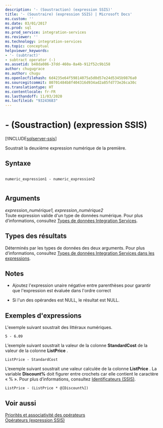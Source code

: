 ```yaml
---
description: '- (Soustraction) (expression SSIS)'
title: '- (Soustraire) (expression SSIS) | Microsoft Docs'
ms.custom: ''
ms.date: 03/01/2017
ms.prod: sql
ms.prod_service: integration-services
ms.reviewer: ''
ms.technology: integration-services
ms.topic: conceptual
helpviewer_keywords:
- '- (subtract)'
- subtract operator (-)
ms.assetid: b48da086-37dd-460a-8a4b-912f52c9b158
author: chugugrace
ms.author: chugu
ms.openlocfilehash: 6d4235e64f59814075a5d0d57e24d5345b9876a0
ms.sourcegitcommit: 80701484b8f404316d934ad2a85fd773e26ca30c
ms.translationtype: HT
ms.contentlocale: fr-FR
ms.lasthandoff: 11/03/2020
ms.locfileid: "93243683"
---
```

# <a name="--subtract-ssis-expression"></a>- (Soustraction) (expression SSIS)

[!INCLUDE[sqlserver-ssis](../../includes/applies-to-version/sqlserver-ssis.md)]


  Soustrait la deuxième expression numérique de la première.  
  
## <a name="syntax"></a>Syntaxe  
  
```  
  
numeric_expression1 - numeric_expression2  
  
```  
  
## <a name="arguments"></a>Arguments  
 *expression_numérique1, expression_numérique2*  
 Toute expression valide d'un type de données numérique. Pour plus d’informations, consultez [Types de données Integration Services](../../integration-services/data-flow/integration-services-data-types.md).  
  
## <a name="result-types"></a>Types des résultats  
 Déterminés par les types de données des deux arguments. Pour plus d’informations, consultez [Types de données Integration Services dans les expressions](../../integration-services/expressions/integration-services-data-types-in-expressions.md).  
  
## <a name="remarks"></a>Notes  
 - Ajoutez l'expression unaire négative entre parenthèses pour garantir que l'expression est évaluée dans l'ordre correct  

 - Si l'un des opérandes est NULL, le résultat est NULL.  
  
## <a name="expression-examples"></a>Exemples d'expressions  
 L'exemple suivant soustrait des littéraux numériques.  
  
```  
5 - 6.09  
```  
  
 L’exemple suivant soustrait la valeur de la colonne **StandardCost** de la valeur de la colonne **ListPrice** .  
  
```  
ListPrice - StandardCost  
```  
  
 L’exemple suivant soustrait une valeur calculée de la colonne **ListPrice** . La variable **Discount%** doit figurer entre crochets car elle contient le caractère « % ». Pour plus d’informations, consultez [Identificateurs &#40;SSIS&#41;](../../integration-services/expressions/identifiers-ssis.md).  
  
```  
ListPrice - (ListPrice * @[Discount%])  
```  
  
## <a name="see-also"></a>Voir aussi  
 [Priorités et associativité des opérateurs](../../integration-services/expressions/operator-precedence-and-associativity.md)   
 [Opérateurs &#40;expression SSIS&#41;](../../integration-services/expressions/operators-ssis-expression.md)  
  
  
